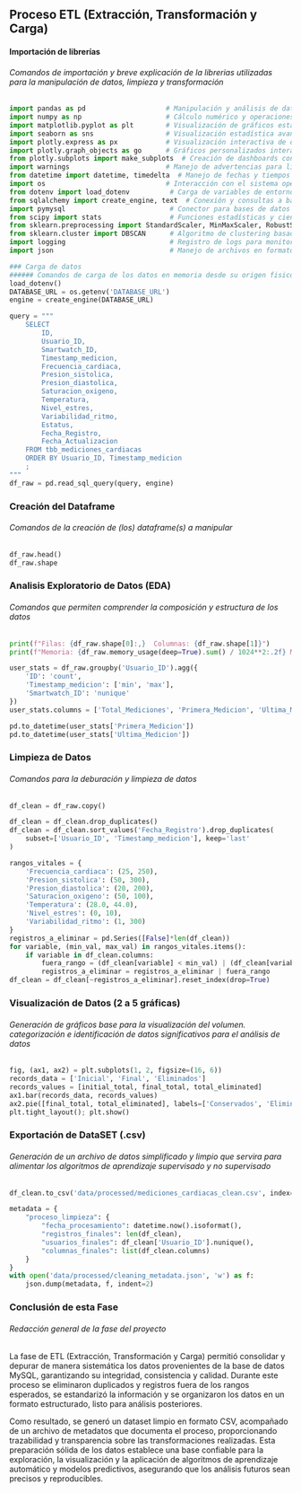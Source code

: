 ## Proceso ETL (Extracción, Transformación y Carga)

#### Importación de librerías
###### Comandos de importación y breve explicación de la librerias utilizadas para la manipulación de datos, limpieza y transformación
```python
import pandas as pd                    # Manipulación y análisis de datos en estructuras tipo DataFrame
import numpy as np                     # Cálculo numérico y operaciones con arrays
import matplotlib.pyplot as plt        # Visualización de gráficos estáticos
import seaborn as sns                  # Visualización estadística avanzada con gráficos más estilizados
import plotly.express as px            # Visualización interactiva de datos
import plotly.graph_objects as go      # Gráficos personalizados interactivos
from plotly.subplots import make_subplots  # Creación de dashboards con múltiples gráficos
import warnings                        # Manejo de advertencias para limpiar la salida del notebook
from datetime import datetime, timedelta  # Manejo de fechas y tiempos
import os                              # Interacción con el sistema operativo (rutas, archivos, variables de entorno)
from dotenv import load_dotenv          # Carga de variables de entorno desde archivo .env
from sqlalchemy import create_engine, text  # Conexión y consultas a bases de datos SQL
import pymysql                          # Conector para bases de datos MySQL
from scipy import stats                 # Funciones estadísticas y científicas
from sklearn.preprocessing import StandardScaler, MinMaxScaler, RobustScaler  # Escaladores para normalización de datos
from sklearn.cluster import DBSCAN      # Algoritmo de clustering basado en densidad
import logging                          # Registro de logs para monitoreo y depuración
import json                             # Manejo de archivos en formato JSON
```

```python
### Carga de datos
###### Comandos de carga de los datos en memoria desde su origen fisico
load_dotenv()
DATABASE_URL = os.getenv('DATABASE_URL')
engine = create_engine(DATABASE_URL)

query = """
    SELECT
        ID,
        Usuario_ID,
        Smartwatch_ID,
        Timestamp_medicion,
        Frecuencia_cardiaca,
        Presion_sistolica,
        Presion_diastolica,
        Saturacion_oxigeno,
        Temperatura,
        Nivel_estres,
        Variabilidad_ritmo,
        Estatus,
        Fecha_Registro,
        Fecha_Actualizacion
    FROM tbb_mediciones_cardiacas
    ORDER BY Usuario_ID, Timestamp_medicion
    ;
"""
df_raw = pd.read_sql_query(query, engine)
```

### Creación del Dataframe
###### Comandos de la creación de (los) dataframe(s) a manipular

```python
df_raw.head()
df_raw.shape
```


### Analisis Exploratorio de Datos (EDA)
###### Comandos que permiten comprender la composición y estructura de los datos
```python
print(f"Filas: {df_raw.shape[0]:,}  Columnas: {df_raw.shape[1]}")
print(f"Memoria: {df_raw.memory_usage(deep=True).sum() / 1024**2:.2f} MB")

user_stats = df_raw.groupby('Usuario_ID').agg({
    'ID': 'count',
    'Timestamp_medicion': ['min', 'max'],
    'Smartwatch_ID': 'nunique'
})
user_stats.columns = ['Total_Mediciones', 'Primera_Medicion', 'Ultima_Medicion', 'Dispositivos_Usados']

pd.to_datetime(user_stats['Primera_Medicion'])
pd.to_datetime(user_stats['Ultima_Medicion'])
```


### Limpieza de Datos
###### Comandos para la deburación y limpieza de datos
```python
df_clean = df_raw.copy()

df_clean = df_clean.drop_duplicates()
df_clean = df_clean.sort_values('Fecha_Registro').drop_duplicates(
    subset=['Usuario_ID', 'Timestamp_medicion'], keep='last'
)

rangos_vitales = {
    'Frecuencia_cardiaca': (25, 250),
    'Presion_sistolica': (50, 300),
    'Presion_diastolica': (20, 200),
    'Saturacion_oxigeno': (50, 100),
    'Temperatura': (28.0, 44.0),
    'Nivel_estres': (0, 10),
    'Variabilidad_ritmo': (1, 300)
}
registros_a_eliminar = pd.Series([False]*len(df_clean))
for variable, (min_val, max_val) in rangos_vitales.items():
    if variable in df_clean.columns:
        fuera_rango = (df_clean[variable] < min_val) | (df_clean[variable] > max_val)
        registros_a_eliminar = registros_a_eliminar | fuera_rango
df_clean = df_clean[~registros_a_eliminar].reset_index(drop=True)
```

### Visualización de Datos (2 a 5 gráficas)
###### Generación de gráficos base para la visualización del volumen. categorización e identificación de datos significativos para el análisis de datos
```python
fig, (ax1, ax2) = plt.subplots(1, 2, figsize=(16, 6))
records_data = ['Inicial', 'Final', 'Eliminados']
records_values = [initial_total, final_total, total_eliminated]
ax1.bar(records_data, records_values)
ax2.pie([final_total, total_eliminated], labels=['Conservados', 'Eliminados'], autopct='')
plt.tight_layout(); plt.show()
```


### Exportación de DataSET (.csv)
###### Generación de un archivo de datos simplificado y limpio que servira para alimentar los algoritmos de aprendizaje supervisado y no supervisado

```python
df_clean.to_csv('data/processed/mediciones_cardiacas_clean.csv', index=False)

metadata = {
    "proceso_limpieza": {
        "fecha_procesamiento": datetime.now().isoformat(),
        "registros_finales": len(df_clean),
        "usuarios_finales": df_clean['Usuario_ID'].nunique(),
        "columnas_finales": list(df_clean.columns)
    }
}
with open('data/processed/cleaning_metadata.json', 'w') as f:
    json.dump(metadata, f, indent=2)
```

### Conclusión de esta Fase
###### Redacción general de la fase del proyecto
La fase de ETL (Extracción, Transformación y Carga) permitió consolidar y depurar de manera sistemática los datos provenientes de la base de datos MySQL, garantizando su integridad, consistencia y calidad. Durante este proceso se eliminaron duplicados y registros fuera de los rangos esperados, se estandarizó la información y se organizaron los datos en un formato estructurado, listo para análisis posteriores.

Como resultado, se generó un dataset limpio en formato CSV, acompañado de un archivo de metadatos que documenta el proceso, proporcionando trazabilidad y transparencia sobre las transformaciones realizadas. Esta preparación sólida de los datos establece una base confiable para la exploración, la visualización y la aplicación de algoritmos de aprendizaje automático y modelos predictivos, asegurando que los análisis futuros sean precisos y reproducibles.
